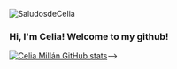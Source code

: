 ![SaludosdeCelia](https://user-images.githubusercontent.com/106325280/210613816-c08e2dc8-d32d-4397-afe5-0a595d8fc316.gif)
### Hi, I'm Celia! Welcome to my github!

[![Celia Millán GitHub stats](https://github-readme-stats.vercel.app/api?username=CeliaMi)](https://github.com/CeliaMi/github-readme-stats)-->
<!--
**CeliaMi/CeliaMi** is a ✨ _special_ ✨ repository because its `README.md` (this file) appears on your GitHub profile.

Here are some ideas to get you started:

- 🔭 I’m currently working on ...
- 🌱 I’m currently learning ...
- 👯 I’m looking to collaborate on ...
- 🤔 I’m looking for help with ...
- 💬 Ask me about ...
- 📫 How to reach me: ...
- 😄 Pronouns: ...
- ⚡ Fun fact: ...
-->
